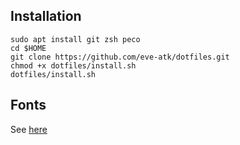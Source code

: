 ## Installation
```
sudo apt install git zsh peco
cd $HOME
git clone https://github.com/eve-atk/dotfiles.git
chmod +x dotfiles/install.sh
dotfiles/install.sh
```

## Fonts
See [here](https://github.com/powerline/fonts)
